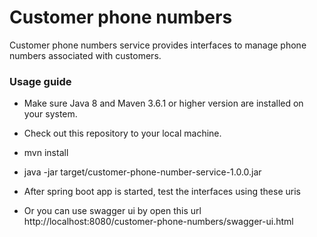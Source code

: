 Customer phone numbers
================
Customer phone numbers service provides interfaces to manage phone numbers associated with customers.  

### Usage guide
* Make sure Java 8 and Maven 3.6.1 or higher version are installed on your system.
* Check out this repository to your local machine.
* mvn install
* java -jar target/customer-phone-number-service-1.0.0.jar
* After spring boot app is started, test the interfaces using these uris

* Or you can use swagger ui by open this url
    http://localhost:8080/customer-phone-numbers/swagger-ui.html

    

